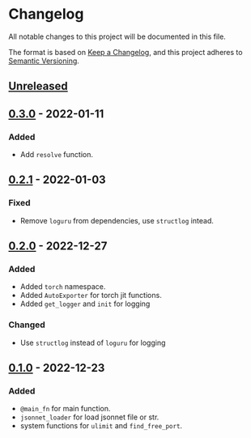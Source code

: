 # Changelog

All notable changes to this project will be documented in this file.

The format is based on [Keep a Changelog](https://keepachangelog.com/en/1.0.0/),
and this project adheres to [Semantic Versioning](https://semver.org/spec/v2.0.0.html).

## [Unreleased]


## [0.3.0] - 2022-01-11

### Added

- Add `resolve` function.

## [0.2.1] - 2022-01-03

### Fixed

- Remove `loguru` from dependencies, use `structlog` intead.


## [0.2.0] - 2022-12-27

### Added 

- Added `torch` namespace.
- Added `AutoExporter` for torch jit functions.
- Added `get_logger` and `init` for logging

### Changed

- Use `structlog` instead of `loguru` for logging

## [0.1.0] - 2022-12-23

### Added

- `@main_fn` for main function.
- `jsonnet_loader` for load jsonnet file or str.
- system functions for `ulimit` and `find_free_port`. 



[unreleased]: https://github.com/olivierlacan/keep-a-changelog/compare/v0.3.0...HEAD
[0.3.0]: https://github.com/olivierlacan/keep-a-changelog/compare/v0.2.1...v0.3.0
[0.2.1]: https://github.com/olivierlacan/keep-a-changelog/compare/v0.2.0...v0.2.1
[0.2.0]: https://github.com/olivierlacan/keep-a-changelog/compare/v0.1.0...v0.2.0
[0.1.0]: https://github.com/olivierlacan/keep-a-changelog/releases/tag/v0.0.1

